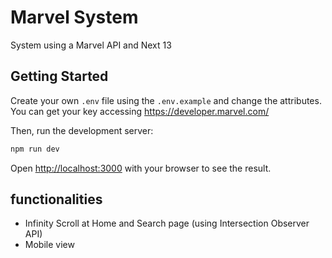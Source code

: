 # Marvel System

System using a Marvel API and Next 13

## Getting Started

Create your own `.env` file using the `.env.example` and change the attributes. You can get your key accessing https://developer.marvel.com/

Then, run the development server:

```bash
npm run dev
```

Open [http://localhost:3000](http://localhost:3000) with your browser to see the result.

## functionalities

-   Infinity Scroll at Home and Search page (using Intersection Observer API)
-   Mobile view
